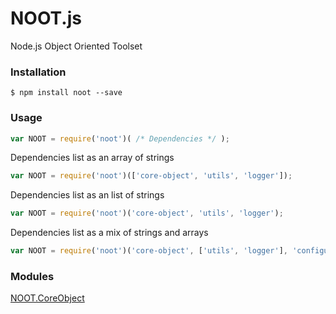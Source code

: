 # NOOT.js
Node.js Object Oriented Toolset




### Installation
```shell
$ npm install noot --save
```


### Usage
```javascript
var NOOT = require('noot')( /* Dependencies */ );
```
Dependencies list as an array of strings
```javascript
var NOOT = require('noot')(['core-object', 'utils', 'logger']);
```
Dependencies list as an list of strings
```javascript
var NOOT = require('noot')('core-object', 'utils', 'logger');
```
Dependencies list as a mix of strings and arrays
```javascript
var NOOT = require('noot')('core-object', ['utils', 'logger'], 'configurator');
```



### Modules

[NOOT.CoreObject](lib/core-object/README.md)